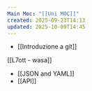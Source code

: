 ```yaml
---
Main Moc: "[[Uni MOC]]"
created: 2025-09-23T14:13
updated: 2025-10-09T14:45
---
```


- [[Introduzione a git]]

[[L7ott - wasa]]

- [[JSON and YAML]]
- [[API]]
